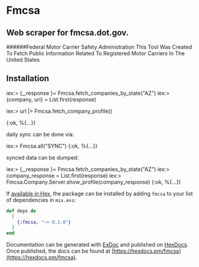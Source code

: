 # Fmcsa

Web scraper for fmcsa.dot.gov.
-
######Federal Motor Carrier Safety Administration
This Tool Was Created To Fetch Public Information Related To Registered Motor Carriers In The United States 

## Installation


iex:> {_,response }= Fmcsa.fetch_companies_by_state("AZ")
iex:> {company, url} = List.first(response)

iex:> url |> Fmcsa.fetch_company_profile()

{:ok, %{...}} 


daily sync can be done via:

iex:> Fmcsa.all("SYNC")
{:ok, %{...}}

synced data can be dumped:

iex:> {_,response }= Fmcsa.fetch_companies_by_state("AZ")
iex:> company_response = List.first(response)
iex:> Fmcsa.Company.Server.show_profile(company_response)
{:ok, %{...}}


If [available in Hex](https://hex.pm/docs/publish), the package can be installed
by adding `fmcsa` to your list of dependencies in `mix.exs`:

```elixir
def deps do
  [
    {:fmcsa, "~> 0.1.0"}
  ]
end
```

Documentation can be generated with [ExDoc](https://github.com/elixir-lang/ex_doc)
and published on [HexDocs](https://hexdocs.pm). Once published, the docs can
be found at [https://hexdocs.pm/fmcsa](https://hexdocs.pm/fmcsa).


